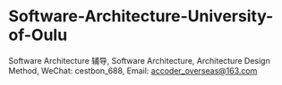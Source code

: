 # Software-Architecture-University-of-Oulu
Software Architecture 辅导, Software Architecture, Architecture Design Method, WeChat: cestbon_688, Email: accoder_overseas@163.com
